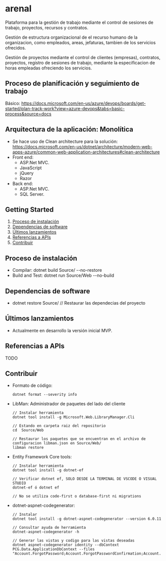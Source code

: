 # arenal
Plataforma para la gestión de trabajo mediante el control de sesiones de trabajo, proyectos, recursos y contratos.

Gestión de estructura organizacional de el recurso humano de la organizacion, como empleados, areas, jefaturas, tambien de los servicios ofrecidos.

Gestión de proyectos mediante el control de clientes (empresas), contratos, proyectos, registro de sesiones de trabajo, mediante la especificacion de horas empleadas ofreciendo los servicios.

## Proceso de planificación y seguimiento de trabajo
Básico: https://docs.microsoft.com/en-us/azure/devops/boards/get-started/plan-track-work?view=azure-devops&tabs=basic-process&source=docs

## Arquitectura de la aplicación: Monolítica
- Se hace uso de Clean architecture para la solución: https://docs.microsoft.com/en-us/dotnet/architecture/modern-web-apps-azure/common-web-application-architectures#clean-architecture
- Front end:
  - ASP.Net MVC.
  - JavaScript
  - jQuery
  - Razor
- Back end:
  - ASP.Net MVC.
  - SQL Server.

## Getting Started
1.	[Proceso de instalación](#proceso-instalacion)
2.	[Dependencias de software](#dependencias-software)
3.	[Últimos lanzamientos](#ultimos-lanzamientos)
4.	[Referencias a APIs](#referencias-api)
5.	[Contribuir](#contribuir)

<h2 id="proceso-instalacion">Proceso de instalación</h3>

- Compilar: dotnet build Source/ --no-restore
- Build and Test: dotnet run Source/Web --no-build

<h2 id="dependencias-software">Dependencias de software</h2>

- dotnet restore Source/ // Restaurar las dependecias del proyecto

<h2 id="ultimos-lanzamientos">Últimos lanzamientos</h2>

- Actualmente en desarrollo la versión inicial MVP.

<h2 id="referencias-api">Referencias a APIs</h2>
TODO

<h2 id="contribuir">Contribuir</h2>

- Formato de código:
  ```
  dotnet format --severity info
  ```
- LibMan: Administrador de paquetes del lado del cliente
  ```
  // Instalar herramienta
  dotnet tool install -g Microsoft.Web.LibraryManager.Cli

  // Estando en carpeta raiz del repositorio
  cd  Source/Web

  // Restaurar los paquetes que se encuentran en el archivo de configuracion libman.json en Source/Web/
  libman restore
  ```
- Entity Framework Core tools:
  ```
  // Instalar herramienta
  dotnet tool install -g dotnet-ef

  // Verificar dotnet ef, SOLO DESDE LA TERMINAL DE VSCODE O VISUAL STUDIO
  dotnet-ef ó dotnet ef

  // No se utiliza code-first o database-first ni migrations
- dotnet-aspnet-codegenerator:
  ```
  // Instalar
  dotnet tool install -g dotnet-aspnet-codegenerator --version 6.0.11

  // Consultar ayuda de herramienta
  dotnet-aspnet-codegenerator -h

  // Generar las vistas y codigo para las vistas deseadas
  dotnet aspnet-codegenerator identity --dbContext PCG.Data.ApplicationDbContext --files "Account.ForgotPassword;Account.ForgotPasswordConfirmation;Account.Login;Account.Logout;Account.ResetPassword;Account.ResetPasswordConfirmation"
  ```
